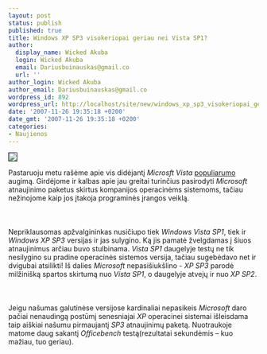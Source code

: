 ```yaml
---
layout: post
status: publish
published: true
title: Windows XP SP3 visokeriopai geriau nei Vista SP1?
author:
  display_name: Wicked Akuba
  login: Wicked Akuba
  email: Dariusbuinauskas@gmail.co
  url: ''
author_login: Wicked Akuba
author_email: Dariusbuinauskas@gmail.co
wordpress_id: 892
wordpress_url: http://localhost/site/new/windows_xp_sp3_visokeriopai_geriau_nei_vista_sp1_/
date: '2007-11-26 19:35:18 +0200'
date_gmt: '2007-11-26 19:35:18 +0200'
categories:
- Naujienos
---
```

<div class="imgright"><img src="http://www.technews.lt/upl/Failai/pwnedVista.png" border="1"></div>
<p>Pastaruoju metu rašėme apie vis didėjantį <i>Microsft Vista</i> <a class="ns" href="http://www.technews.lt/index.php?id=Kas&amp;Id=591">populiarumo</a> augimą. Girdėjome ir kalbas apie jau greitai turinčius pasirodyti <i>Microsoft</i> atnaujinimo paketus skirtus kompanijos operacinėms sistemoms, tačiau nežinojome kaip jos įtakoja programinės įrangos veiklą.<br />
<br><br />
<br>Nepriklausomas apžvalgininkas nusičiupo tiek <i>Windows Vista SP1</i>, tiek ir <i>Windows XP SP3</i> versijas ir jas sulygino. Ką jis pamatė žvelgdamas į šiuos atnaujinimus arčiau buvo stulbinama. <i>Vista SP1</i> daugelyje testų ne tik nesilygino su pradine operacinės sistemos versija, tačiau sugebėdavo net ir dvigubai atsilikti! Iš dalies <i>Microsoft</i> nepasišiukšlino - <i>XP SP3</i> parodė milžinišką spartos skirtumą nuo <i>Vista SP1</i>, o daugelyje atvejų ir nuo <i>XP SP2</i>.<br />
<br><br />
<br>Jeigu našumas galutinėse versijose kardinaliai nepasikeis <i>Microsoft</i> daro pačiai nenaudingą postūmį senesniajai <i>XP</i> operacinei sistemai išleisdama taip aiškiai našumu pirmaujantį <i>SP3</i> atnaujinimų paketą. Nuotraukoje matome daug sakantį <i>Officebench</i> testą(rezultatai sekundėmis – kuo mažiau, tuo geriau).</p>
